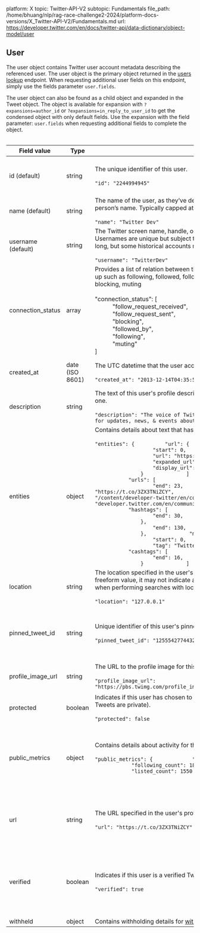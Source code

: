 platform: X
topic: Twitter-API-V2
subtopic: Fundamentals
file_path: /home/bhuang/nlp/rag-race-challenge2-2024/platform-docs-versions/X_Twitter-API-V2/Fundamentals.md
url: https://developer.twitter.com/en/docs/twitter-api/data-dictionary/object-model/user


## User

The user object contains Twitter user account metadata describing the referenced user. The user object is the primary object returned in the [users lookup](https://developer.twitter.com/en/docs/twitter-api/users/lookup/introduction.html) endpoint. When requesting additional user fields on this endpoint, simply use the fields parameter `user.fields`.

The user object can also be found as a child object and expanded in the Tweet object. The object is available for expansion with `?expansions=author_id` or `?expansions=in_reply_to_user_id` to get the condensed object with only default fields. Use the expansion with the field parameter: `user.fields` when requesting additional fields to complete the object.  
 

| Field value | Type | Description | How it can be used |
| --- | --- | --- | --- |
| id (default) | string | The unique identifier of this user.<br><br>`"id": "2244994945"` | Use this to programmatically retrieve information about a specific Twitter user. |
| name (default) | string | The name of the user, as they’ve defined it on their profile. Not necessarily a person’s name. Typically capped at 50 characters, but subject to change.<br><br>`"name": "Twitter Dev"` |     |
| username (default) | string | The Twitter screen name, handle, or alias that this user identifies themselves with. Usernames are unique but subject to change. Typically a maximum of 15 characters long, but some historical accounts may exist with longer names.<br><br>`"username": "TwitterDev"` |     |
| connection\_status | array | Provides a list of relation between the authenticating user and the user being looked up such as following, followed, follow request sent, follow request received, blocking, muting<br><br>"connection\_status": \[  <br>           "follow\_request\_received",  <br>           "follow\_request\_sent",  <br>           "blocking",  <br>           "followed\_by",  <br>           "following",  <br>           "muting"  <br>\] | Can be used to determine the connection status between the authenticating user and the user being looked up. |
| created\_at | date (ISO 8601) | The UTC datetime that the user account was created on Twitter.<br><br>`"created_at": "2013-12-14T04:35:55.000Z"` | Can be used to determine how long a someone has been using Twitter |
| description | string | The text of this user's profile description (also known as bio), if the user provided one.<br><br>`"description": "The voice of Twitter's #DevRel team, and your official source for updates, news, & events about Twitter's API. \n\n#BlackLivesMatter"` |     |
| entities | object | Contains details about text that has a special meaning in the user's description.<br><br>`"entities": {          "url": {              "urls": [                  {                      "start": 0,                      "end": 23,                      "url": "https://t.co/3ZX3TNiZCY",                      "expanded_url": "/content/developer-twitter/en/community",                      "display_url": "developer.twitter.com/en/community"                  }              ]          },          "description": {              "urls": [                  {                      "start": 0,                      "end": 23,                      "url": "https://t.co/3ZX3TNiZCY",                      "expanded_url": "/content/developer-twitter/en/community",                      "display_url": "developer.twitter.com/en/community"                  },              "hashtags": [                  {                      "start": 23,                      "end": 30,                      "tag": "DevRel"                  },                  {                      "start": 113,                      "end": 130,                      "tag": "BlackLivesMatter"                  },              "mentions": [                  {                      "start": 0,                      "end": 10,                      "tag": "TwitterDev"                  },              "cashtags": [                  {                      "start": 12,                      "end": 16,                      "tag": "twtr"                  }              ]          }      }` | Entities are JSON objects that provide additional information about hashtags, urls, user mentions, and cashtags associated with the description. Reference each respective entity for further details.<br><br>All user ******start****** indices are inclusive, while all user ******end****** indices are exclusive. |
| location | string | The location specified in the user's profile, if the user provided one. As this is a freeform value, it may not indicate a valid location, but it may be fuzzily evaluated when performing searches with location queries.<br><br>`"location": "127.0.0.1"` |     |
| pinned\_tweet\_id | string | Unique identifier of this user's pinned Tweet.<br><br>`"pinned_tweet_id": "1255542774432063488"` | Determine the Tweet pinned to the top of the user’s profile. Can potentially be used to determine the user’s language. |
| profile\_image\_url | string | The URL to the profile image for this user, as shown on the user's profile.<br><br>`"profile_image_url": "https://pbs.twimg.com/profile_images/1267175364003901441/tBZNFAgA_normal.jpg"` | Can be used to download this user's profile image. |
| protected | boolean | Indicates if this user has chosen to protect their Tweets (in other words, if this user's Tweets are private).<br><br>`"protected": false` |     |
| public\_metrics | object | Contains details about activity for this user.<br><br>`"public_metrics": {             "followers_count": 507902,             "following_count": 1863,             "tweet_count": 3561,             "listed_count": 1550         }` | Can potentially be used to determine a Twitter user’s reach or influence, quantify the user’s range of interests, and the user’s level of engagement on Twitter. |
| url | string | The URL specified in the user's profile, if present.<br><br>`"url": "https://t.co/3ZX3TNiZCY"` | A URL provided by a Twitter user in their profile. This could be a homepage, but is not always the case. |
| verified | boolean | Indicates if this user is a verified Twitter User.<br><br>`"verified": true` | Indicates whether or not this Twitter user has a verified account. A verified account lets people know that an account of public interest is authentic. |
| withheld | object | Contains withholding details for [withheld content](https://help.twitter.com/en/rules-and-policies/tweet-withheld-by-country), if applicable. |     |